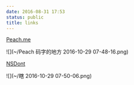 ```yaml
---
date: 2016-08-31 17:53
status: public
title: links
---
```


[Peach.me](http://peachis.me/)

![](~/Peach 码字的地方 2016-10-29 07-48-16.png)


[NSDont](http://nsdont.me/)

![](~/瞎 2016-10-29 07-50-06.png)